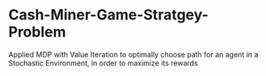 # Cash-Miner-Game-Stratgey-Problem
Applied MDP with Value Iteration to optimally choose path for an agent in a Stochastic Environment, in order to maximize its rewards
